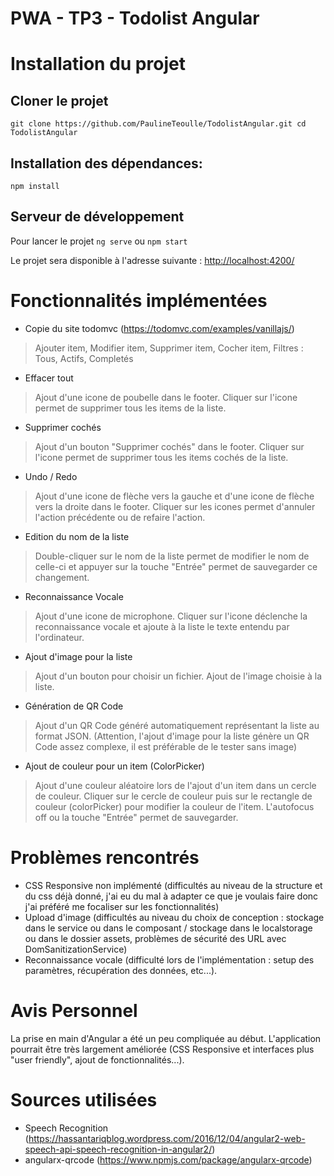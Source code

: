# PWA - TP3 - Todolist Angular

# Installation du projet

## Cloner le projet 
`
   git clone https://github.com/PaulineTeoulle/TodolistAngular.git
   cd TodolistAngular
`
## Installation des dépendances: 
`
  npm install
`
## Serveur de développement

Pour lancer le projet 
 `ng serve` ou `npm start`
 
Le projet sera disponible à l'adresse suivante :  <http://localhost:4200/>

# Fonctionnalités implémentées

- Copie du site todomvc (https://todomvc.com/examples/vanillajs/) 
 >  Ajouter item, Modifier item, Supprimer item, Cocher item, Filtres : Tous, Actifs, Completés
 
- Effacer tout 
 > Ajout d'une icone de poubelle dans le footer. 
 > Cliquer sur l'icone permet de supprimer tous les items de la liste. 

- Supprimer cochés
 > Ajout d'un bouton "Supprimer cochés" dans le footer. 
 > Cliquer sur l'icone permet de supprimer tous les items cochés de la liste.

- Undo / Redo
> Ajout d'une icone de flèche vers la gauche et d'une icone de flèche vers la droite dans le footer. 
> Cliquer sur les icones permet d'annuler l'action précédente ou de refaire l'action.

- Edition du nom de la liste
 > Double-cliquer sur le nom de la liste permet de modifier le nom de celle-ci et appuyer sur la touche "Entrée" permet de sauvegarder ce changement. 

- Reconnaissance Vocale
 > Ajout d'une icone de microphone. 
 > Cliquer sur l'icone déclenche la reconnaissance vocale et ajoute à la liste le texte entendu par l'ordinateur.

- Ajout d'image pour la liste
 > Ajout d'un bouton pour choisir un fichier.
 > Ajout de l'image choisie à la liste.

- Génération de QR Code
>  Ajout d'un QR Code généré automatiquement représentant la liste au format JSON. 
>  (Attention, l'ajout d'image pour la liste génère un QR Code assez complexe, il est préférable de le tester sans image)

- Ajout de couleur pour un item (ColorPicker) 
 > Ajout d'une couleur aléatoire lors de l'ajout d'un item dans un cercle de couleur.
 > Cliquer sur le cercle de couleur puis sur le rectangle de couleur (colorPicker) pour modifier la couleur de l'item. L'autofocus off ou la touche "Entrée" permet de         sauvegarder.

# Problèmes rencontrés
- CSS Responsive non implémenté (difficultés au niveau de la structure et du css déjà donné, j'ai eu du mal à adapter ce que je voulais faire donc j'ai préféré me focaliser sur les fonctionnalités)
- Upload d'image (difficultés au niveau du choix de conception : stockage dans le service ou dans le composant / stockage dans le localstorage ou dans le dossier assets, problèmes de sécurité des URL avec DomSanitizationService)
- Reconnaissance vocale (difficulté lors de l'implémentation : setup des paramètres, récupération des données, etc...).

# Avis Personnel

La prise en main d'Angular a été un peu compliquée au début.
L'application pourrait être très largement améliorée (CSS Responsive et interfaces plus "user friendly", ajout de fonctionnalités...).

# Sources utilisées 
- Speech Recognition (https://hassantariqblog.wordpress.com/2016/12/04/angular2-web-speech-api-speech-recognition-in-angular2/)
- angularx-qrcode (https://www.npmjs.com/package/angularx-qrcode)
